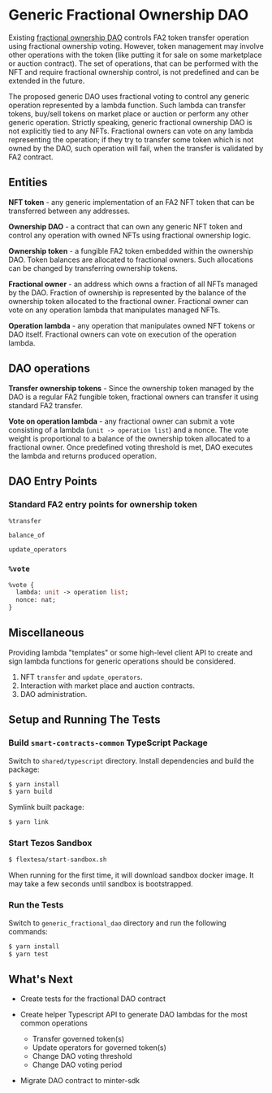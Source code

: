 # Generic Fractional Ownership DAO

Existing [fractional ownership DAO](../fractional/README.md) controls FA2 token
transfer operation using fractional ownership voting. However, token management
may involve other operations with the token (like putting it for sale on some
marketplace or auction contract). The set of operations, that can be performed
with the NFT and require fractional ownership control, is not predefined and can
be extended in the future.

The proposed generic DAO uses fractional voting to control any generic operation
represented by a lambda function. Such lambda can transfer tokens, buy/sell tokens
on market place or auction or perform any other generic operation. Strictly speaking,
generic fractional ownership DAO is not explicitly tied to any NFTs. Fractional
owners can vote on any lambda representing the operation; if they try to transfer
some token which is not owned by the DAO, such operation will fail, when the
transfer is validated by FA2 contract.

## Entities

**NFT token** - any generic implementation of an FA2 NFT token that can be
transferred between any addresses.

**Ownership DAO** - a contract that can own any generic NFT token and control
any operation with owned NFTs using fractional ownership logic.

**Ownership token** - a fungible FA2 token embedded within the ownership DAO.
Token balances are allocated to fractional owners. Such allocations can be changed
by transferring ownership tokens.

**Fractional owner** - an address which owns a fraction of all NFTs managed by
the DAO. Fraction of ownership is represented by the balance of the ownership token
allocated to the fractional owner. Fractional owner can vote on any operation lambda
that manipulates managed NFTs.

**Operation lambda** - any operation that manipulates owned NFT tokens or DAO itself.
Fractional owners can vote on execution of the operation lambda.

## DAO operations

**Transfer ownership tokens** - Since the ownership token managed by the DAO is
a regular FA2 fungible token, fractional owners can transfer it using standard
FA2 transfer.

**Vote on operation lambda** - any fractional owner can submit a vote consisting
of a lambda (`unit -> operation list`) and a nonce.
The vote weight is proportional to a balance of the ownership token allocated
to a fractional owner. Once predefined voting threshold is met, DAO executes the
lambda and returns produced operation.

## DAO Entry Points

### Standard FA2 entry points for ownership token

`%transfer`

`balance_of`

`update_operators`

### `%vote`

```ocaml
%vote {
  lambda: unit -> operation list;
  nonce: nat;
}
```

## Miscellaneous

Providing lambda "templates" or some high-level client API to create and sign
lambda functions for generic operations should be considered.

1. NFT `transfer` and `update_operators`.
2. Interaction with market place and auction contracts.
3. DAO administration.

## Setup and Running The Tests

### Build `smart-contracts-common` TypeScript Package

Switch to `shared/typescript` directory.
Install dependencies and build the package:

```sh
$ yarn install
$ yarn build
```

Symlink built package:

```sh
$ yarn link
```

### Start Tezos Sandbox

```sh
$ flextesa/start-sandbox.sh
```

When running for the first time, it will download sandbox docker image. It may
take a few seconds until sandbox is bootstrapped.

### Run the Tests

Switch to `generic_fractional_dao` directory and run the following commands:

```sh
$ yarn install
$ yarn test
```


## What's Next

- Create tests for the fractional DAO contract
- Create helper Typescript API to generate DAO lambdas for the most common operations

  - Transfer governed token(s)
  - Update operators for governed token(s)
  - Change DAO voting threshold
  - Change DAO voting period

- Migrate DAO contract to minter-sdk

